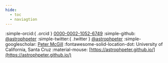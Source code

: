 ```yaml
---
hide:
  - toc
  - naviagtion
---
```



:simple-orcid:{ .orcid } [0000-0002-1052-6749](https://orcid.org/0000-0002-1052-6749)
:simple-github: [@astrophpeter](https://github.com/astrophpeter)
:simple-twitter:{ .twitter }  [@astrophpeter](https://twitter.com/astrophpeter)
:simple-googlescholar: [Peter McGill](https://scholar.google.com/citations?user=0CMkoAoAAAAJ&hl=en)
:fontawesome-solid-location-dot: University of California, Santa Cruz 
:material-mouse: [https://astrophpeter.github.io/](https://astrophpeter.github.io/)


